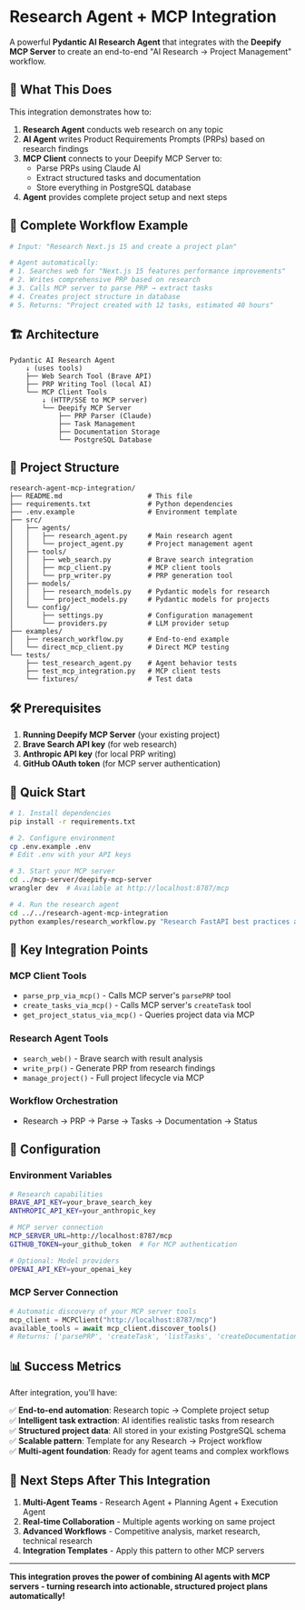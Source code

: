 # Research Agent + MCP Integration

A powerful **Pydantic AI Research Agent** that integrates with the **Deepify MCP Server** to create an end-to-end "AI Research → Project Management" workflow.

## 🎯 What This Does

This integration demonstrates how to:

1. **Research Agent** conducts web research on any topic
2. **AI Agent** writes Product Requirements Prompts (PRPs) based on research findings  
3. **MCP Client** connects to your Deepify MCP Server to:
   - Parse PRPs using Claude AI
   - Extract structured tasks and documentation
   - Store everything in PostgreSQL database
4. **Agent** provides complete project setup and next steps

## 🚀 Complete Workflow Example

```bash
# Input: "Research Next.js 15 and create a project plan"

# Agent automatically:
# 1. Searches web for "Next.js 15 features performance improvements"
# 2. Writes comprehensive PRP based on research
# 3. Calls MCP server to parse PRP → extract tasks
# 4. Creates project structure in database  
# 5. Returns: "Project created with 12 tasks, estimated 40 hours"
```

## 🏗️ Architecture

```
Pydantic AI Research Agent
    ↓ (uses tools)
    ├── Web Search Tool (Brave API)
    ├── PRP Writing Tool (local AI)  
    └── MCP Client Tools
        ↓ (HTTP/SSE to MCP server)
        └── Deepify MCP Server
            ├── PRP Parser (Claude)
            ├── Task Management  
            ├── Documentation Storage
            └── PostgreSQL Database
```

## 📁 Project Structure

```
research-agent-mcp-integration/
├── README.md                     # This file
├── requirements.txt              # Python dependencies
├── .env.example                  # Environment template
├── src/
│   ├── agents/
│   │   ├── research_agent.py     # Main research agent
│   │   └── project_agent.py      # Project management agent
│   ├── tools/
│   │   ├── web_search.py         # Brave search integration
│   │   ├── mcp_client.py         # MCP client tools
│   │   └── prp_writer.py         # PRP generation tool
│   ├── models/
│   │   ├── research_models.py    # Pydantic models for research
│   │   └── project_models.py     # Pydantic models for projects
│   └── config/
│       ├── settings.py           # Configuration management
│       └── providers.py          # LLM provider setup
├── examples/
│   ├── research_workflow.py      # End-to-end example
│   └── direct_mcp_client.py      # Direct MCP testing
└── tests/
    ├── test_research_agent.py    # Agent behavior tests
    ├── test_mcp_integration.py   # MCP client tests
    └── fixtures/                 # Test data
```

## 🛠️ Prerequisites

1. **Running Deepify MCP Server** (your existing project)
2. **Brave Search API key** (for web research)
3. **Anthropic API key** (for local PRP writing)
4. **GitHub OAuth token** (for MCP server authentication)

## 🚀 Quick Start

```bash
# 1. Install dependencies
pip install -r requirements.txt

# 2. Configure environment
cp .env.example .env
# Edit .env with your API keys

# 3. Start your MCP server
cd ../mcp-server/deepify-mcp-server
wrangler dev  # Available at http://localhost:8787/mcp

# 4. Run the research agent
cd ../../research-agent-mcp-integration
python examples/research_workflow.py "Research FastAPI best practices and create project plan"
```

## 🎯 Key Integration Points

### **MCP Client Tools**
- `parse_prp_via_mcp()` - Calls MCP server's `parsePRP` tool
- `create_tasks_via_mcp()` - Calls MCP server's `createTask` tool  
- `get_project_status_via_mcp()` - Queries project data via MCP

### **Research Agent Tools**
- `search_web()` - Brave search with result analysis
- `write_prp()` - Generate PRP from research findings
- `manage_project()` - Full project lifecycle via MCP

### **Workflow Orchestration**  
- Research → PRP → Parse → Tasks → Documentation → Status

## 🔧 Configuration

### Environment Variables
```bash
# Research capabilities
BRAVE_API_KEY=your_brave_search_key
ANTHROPIC_API_KEY=your_anthropic_key

# MCP server connection
MCP_SERVER_URL=http://localhost:8787/mcp
GITHUB_TOKEN=your_github_token  # For MCP authentication

# Optional: Model providers
OPENAI_API_KEY=your_openai_key
```

### MCP Server Connection
```python
# Automatic discovery of your MCP server tools
mcp_client = MCPClient("http://localhost:8787/mcp")
available_tools = await mcp_client.discover_tools()
# Returns: ['parsePRP', 'createTask', 'listTasks', 'createDocumentation', ...]
```

## 📊 Success Metrics

After integration, you'll have:

✅ **End-to-end automation**: Research topic → Complete project setup  
✅ **Intelligent task extraction**: AI identifies realistic tasks from research  
✅ **Structured project data**: All stored in your existing PostgreSQL schema  
✅ **Scalable pattern**: Template for any Research → Project workflow  
✅ **Multi-agent foundation**: Ready for agent teams and complex workflows

## 🔄 Next Steps After This Integration

1. **Multi-Agent Teams** - Research Agent + Planning Agent + Execution Agent
2. **Real-time Collaboration** - Multiple agents working on same project  
3. **Advanced Workflows** - Competitive analysis, market research, technical research
4. **Integration Templates** - Apply this pattern to other MCP servers

---

**This integration proves the power of combining AI agents with MCP servers - turning research into actionable, structured project plans automatically!**